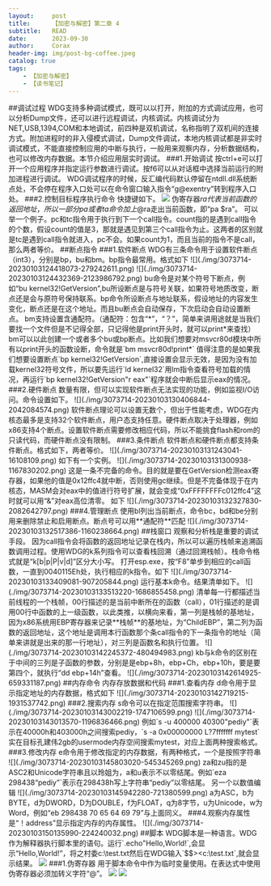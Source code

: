 ```yaml
---
layout:     post
title:      【加密与解密】第二章 4
subtitle:   READ
date:       2023-09-30
author:     Corax
header-img: img/post-bg-coffee.jpeg
catalog: true
tags:
    - 【加密与解密】
    - 【读书笔记】
---
```


##调试过程
WDG支持多种调试模式，既可以以打开，附加的方式调试应用，也可以分析Dump文件，还可以进行远程调试，内核调试。内核调试分为NET,USB,1394,COM和本地调试，前四种是双机调试，名称指明了双机间的连接方式。附加进程时的非入侵模式调试，Dump文件调试，本地内核调试都是非实时调试模式，不能直接控制应用的中断与执行，一般用来观察内存，分析数据结构，也可以修改内存数据。本节介绍应用层实时调试。
###1.开始调试
按ctrl+e可以打开一个应用程序并指定运行参数进行调试。按f6可以从对话框中选择当前运行的附加进程进行调试。
WDG调试程序的时候，反汇编代码默认停留在ntdll.dll系统断点处，不会停在程序入口处可以在命令窗口输入指令“g@exentry”转到程序入口处。
###2.控制目标程序执行命令
快捷键如下。
![](https://typora-1321221957.cos.ap-shanghai.myqcloud.com/image1/202311021125207.png)
伪寄存器$ra代表当前函数的返回地址，所以一部分pa或者ta命令加上@$ra走出当前函数，即“pa $ra”。
可以举一个例子。pc和tc指令用于执行到下一个call指令。count指的是遇到call指令的个数，假设count的值是3，那就是遇见到第三个call指令为止。这两者的区别就是tc是遇到call指令就进入，pc不会。如果count为1，而且当前的指令不是call，那么两者等价。
##断点指令
###1.软件断点
WDG有三条命令用于设置软件断点（int3），分别是bp，bu和bm。bp指令最常用。格式如下
![](./img/3073714-20230103124418073-279242611.png)
![](./img/3073714-20230103124432369-2123986792.png)
bu命令是对某个符号下断点，例如“bu kernel32!GetVersion”,bu所设断点是与符号关联，如果符号地质改变，断点还是会与原符号保持联系。bp命令所设断点与地址联系，假设地址的内容发生变化，断点还是在这个地址。而且bu断点会自动保存，下次启动会自动设置断点。
bm支持设置含通配符。（通配符：包含“*”，“？”，简单来讲用途就是当我们要找一个文件但是不记得全部，只记得他是print开头时，就可以print*来查找）bm可以以此创建一个或者多个bu或bp断点。比如我们想要对msvcr80d模块中所有以print开头的函数设断，命令就是`bm msvcr80d!print*`
值得注意的是如果我们想要设置断点`bp kernel32!GetVersion`,直接设置会显示无效，是因为没有加载kernel32符号文件，所以要先运行`ld kernel32`用lm指令查看符号加载的情况，再运行`bp kernel32!GetVersion"r eax"`程序就会中断后显示eax的情况。
###2.硬件断点
数量有限，但可以实现软件断点无法实现的功能，例如监视I/O访问。命令设置如下。
![](./img/3073714-20230103130406844-2042084574.png)
软件断点理论可以设置无数个，但出于性能考虑，WDG在内核态最多是支持32个软件断点，用户态支持任意。硬件断点取决于处理器，例如x86支持4个断点。设置软件断点需要修改相应代码，所以不能挑食flash和rom的只读代码，而硬件断点没有限制。
###3.条件断点
软件断点和硬件断点都支持条件断点。格式如下，两者等价。
![](./img/3073714-20230103131243041-16108109.png)
如下有一个实例。
![](./img/3073714-20230103131300938-1167830202.png)
这是一条不完备的命令。目的就是要在GetVersion检测eax寄存器，如果他的值是0x12ffc4就中断，否则使用gc继续。但是不完备体现于在内核态，MASM会对eax中的值进行符号扩展，就会变成“0xFFFFFFFFc012ffc4”这时就可以用“&”对eax高位清零。
如下
![](./img/3073714-20230103132327830-2082642797.png)
###4.管理断点
使用bl列出当前断点，命令bc，bd和be分别用来删除禁止和启用断点。断点号可以用**通配符**匹配
![](./img/3073714-20230103132517386-1160238664.png)
##栈窗口
观察和分析栈是重要的调试手段。
因为call指令会将函数的返回地址记录在栈内，所以可以遍历栈帧来追溯函数调用过程。使用WDG的k系列指令可以查看栈回溯（通过回溯栈帧）。栈命令格式就是“k[b|p|P|v|d]”区分大小写。
打开esp.exe，按“F8”单步到相应的call函数，一直到0040115Eh处，执行相应的k指令。如下
![](./img/3073714-20230103133409081-907205844.png)
运行基本k命令。结果清单如下。
![](./img/3073714-20230103133513220-1686855458.png)
清单每一行都描述当前线程的一个栈帧，00行描述的是当前中断所在的函数（call），01行描述的是调用00行中函数的上一级函数，以此类推，以横向来看，第一列是栈帧的基地址，因为x86系统用EBP寄存器来记录**栈帧**的基地址，为“ChildEBP”，第二列为函数的返回地址，这个地址是调用本行函数那个条call指令的下一条指令的地址（简单来讲就是出来的那一行地址），对三列是函数名和执行位置。
![](./img/3073714-20230103142245372-480494983.png)
kb与k命令的区别在于中间的三列是子函数的参数，分别是是ebp+8h，ebp+Ch，ebp+10h，要是要第四个，就执行“dd ebp+14h”查看。
![](./img/3073714-20230103142614925-659331187.png)
##内存命令
内存存放数据和代码
###1.查看内存
d命令用于显示指定地址的内存数据，格式如下
![](./img/3073714-20230103142719215-1931537742.png)
###2.搜索内存
s命令可以在指定范围搜索字符串。
![](./img/3073714-20230103143002219-1747106599.png)
![](./img/3073714-20230103143013570-1196836466.png)
例如`s -u 400000 40300"pediy"`表示在40000h和403000h之间搜索pediy，`s -a 0x00000000 L?7fffffff mytest`实在目标孔建伟2gb的usermode内存空间搜索mytest，对应上面两种搜索格式。
###3.修改内存
e命令用于修改指定的内存数据，有两种格式，一个是按照字符串
![](./img/3073714-20230103145803020-545345269.png)
za和zu指的是ASC2和Unicode字符串且以玲姐为，a和u表示不以零结尾。例如`eza 298438“pediy”`表示在298438h写上字符串“pediy”以零结尾。
另一个以数值编辑
![](./img/3073714-20230103145942280-721380599.png)
a为ASC，b为BYTE，d为DWORD，D为DOUBLE，f为FLOAT，q为8字节，u为Unicode，w为Word，例如“eb 298438 70 65 64 69 79”与上面同义。
###4.观察内存属性
是“！address”显示指定内存的内存属性。
![](./img/3073714-20230103150135990-224240032.png)
##脚本
WDG脚本是一种语言。WDG作为解释器执行脚本里的语句。运行`.echo"Hello,World!`,会显示“Hello,World!”，将之村委c:\test.txt然后在WDG输入`$$><c:\test.txt`,就会显示结果。
![](https://typora-1321221957.cos.ap-shanghai.myqcloud.com/image1/202311021125208.png)
###1.伪寄存器
用于脚本命令中作为临时变量使用。在表达式中使用伪寄存器必须加转义字符“@”。
![](https://typora-1321221957.cos.ap-shanghai.myqcloud.com/image1/202311021125209.png)
![](https://typora-1321221957.cos.ap-shanghai.myqcloud.com/image1/202311021125210.png)
